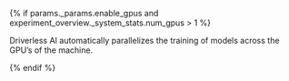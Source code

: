 {% if params._params.enable_gpus and experiment_overview._system_stats.num_gpus > 1 %} 

Driverless AI automatically parallelizes the training of models across the GPU’s of the machine.

{% endif %}

